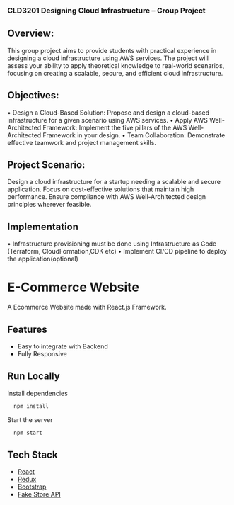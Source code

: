 ### CLD3201 Designing Cloud Infrastructure – Group Project

## Overview:

This group project aims to provide students with practical experience in designing a cloud infrastructure using AWS services. The project will assess your ability to apply theoretical knowledge to real-world scenarios, focusing on creating a scalable, secure, and efficient cloud infrastructure.

## Objectives:

• Design a Cloud-Based Solution: Propose and design a cloud-based infrastructure for a given scenario using AWS services.
• Apply AWS Well-Architected Framework: Implement the five pillars of the AWS Well-Architected Framework in your design.
• Team Collaboration: Demonstrate effective teamwork and project management skills.

## Project Scenario:

Design a cloud infrastructure for a startup needing a scalable and secure application. Focus on cost-effective solutions that maintain high performance. Ensure compliance with AWS Well-Architected design principles wherever feasible.

## Implementation

• Infrastructure provisioning must be done using Infrastructure as Code (Terraform, CloudFormation,CDK etc)
• Implement CI/CD pipeline to deploy the application(optional)

# E-Commerce Website

A Ecommerce Website made with React.js Framework.

## Features

- Easy to integrate with Backend
- Fully Responsive

## Run Locally

Install dependencies

```bash
  npm install
```

Start the server

```bash
  npm start
```

## Tech Stack

- [React](https://reactjs.org/)
- [Redux](https://redux.js.org/)
- [Bootstrap](https://getbootstrap.com/)
- [Fake Store API](https://fakestoreapi.com/)
